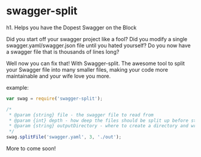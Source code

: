 # swagger-split

h1. Helps you have the Dopest Swagger on the Block

Did you start off your swagger project like a fool? Did you modify a single swagger.yaml/swagger.json file until you hated yourself? Do you now have a swagger file that is thousands of lines long?

Well now you can fix that! With Swagger-split. The awesome tool to split your Swagger file into many smaller files, making your code more maintainable and your wife love you more.

example:

```javascript
var swag = require('swagger-split');

/*
 * @param {string} file - the swagger file to read from
 * @param {int} depth - how deep the files should be split up before stopping
 * @param {string} outputDirectory - where to create a directory and write your new split up swagger!
 */
swag.splitFile('swagger.yaml', 3, './out');
```

More to come soon!
